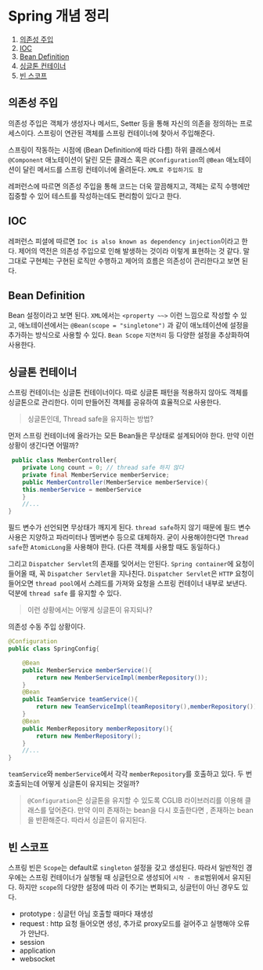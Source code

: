 # Spring 개념 정리
1. [의존성 주입](의존성-주입)
2. [IOC](IOC)
3. [Bean Definition](Bean-Definition)
4. [싱글톤 컨테이너](싱글톤-컨테이너)
5. [빈 스코프](빈-스코프)

## 의존성 주입
의존성 주입은 객체가 생성자나 메서드, Setter 등을 통해 자신의 의존을 정의하는 프로세스이다. 스프링이 연관된 객체를 스프링 컨테이너에 찾아서 주입해준다.

스프링이 작동하는 시점에 (Bean Definition에 따라 다름) 하위 클래스에서 ```@Component``` 애노테이션이 달린 모든 클래스 혹은 ```@Configuration```의 ```@Bean``` 애노테이션이 달린 메서드를 스프링 컨테이너에 올려둔다.  ```XML로 주입하기도 함```

레퍼런스에 따르면 의존성 주입을 통해 코드는 더욱 깔끔해지고, 객체는 로직 수행에만 집중할 수 있어 테스트를 작성하는데도 편리함이 있다고 한다.

## IOC
레퍼런스 피셜에 따르면 ```Ioc is also known as dependency injection```이라고 한다. 제어의 역전은 의존성 주입으로 인해 발생하는 것이라 이렇게 표현하는 것 같다. 말그대로 구현체는 구현된 로직만 수행하고 제어의 흐름은 의존성이 관리한다고 보면 된다.

## Bean Definition
Bean 설정이라고 보면 된다. ```XML```에서는 ```<property ~~>``` 이런 느낌으로 작성할 수 있고, 애노테이션에서는 ```@Bean(scope = "singletone")``` 과 같이 애노테이션에 설정을 추가하는 방식으로 사용할 수 있다.
```Bean Scope``` ```지연처리``` 등 다양한 설정을 추상화하여 사용한다.

## 싱글톤 컨테이너
스프링 컨테이너는 싱글톤 컨테이너이다. 따로 싱글톤 패턴을 적용하지 않아도 객체를 싱글톤으로 관리한다. 이미 만들어진 객체를 공유하여 효율적으로 사용한다.
 > 싱글톤인데, Thread safe을 유지하는 방법?
 
 먼저 스프링 컨테이너에 올라가는 모든 Bean들은 무상태로 설계되어야 한다. 만약 이런상황이 생긴다면 어떨까? 
```java
 public class MemberController{
	private Long count = 0; // thread safe 하지 않다
	private final MemberService memberService;
	public MemberController(MemberService memberService){
	this.memberService = memberService
    }
    //...
}
 ``` 
 필드 변수가 선언되면 무상태가 깨지게 된다. ```thread safe```하지 않기 때문에 필드 변수 사용은 지양하고 파라미터나 멤버변수 등으로 대체하자. 굳이 사용해야한다면 ```Thread safe```한 ```AtomicLong```을 사용해야 한다. (다른 객체를 사용할 때도 동일하다.)

그리고 ```Dispatcher Servlet```의 존재를 잊어서는 안된다. ```Spring container```에 요청이 들어올 때, 꼭 ```Dispatcher Servlet```을 지나친다. ```Dispatcher Servlet```은 ```HTTP``` 요청이 들어오면 ```thread pool```에서 스레드를 가져와 요청을 스프링 컨테이너 내부로 보낸다. 덕분에 ```thread safe``` 를 유지할 수 있다.

> 이런 상황에서는 어떻게 싱글톤이 유지되나?

의존성 수동 주입 상황이다.
```java
@Configuration
public class SpringConfig{

	@Bean
	public MemberService memberService(){
		return new MemberServiceImpl(memberRepository());
	}
	@Bean
	public TeamService teamService(){
		return new TeamServiceImpl(teamRepository(),memberRepository());
	}
	@Bean
	public MemberRepository memberRepository(){
		return new MemberRepository();
	}
	//...
}
```
```teamService```와 ```memberService```에서 각각 ```memberRepository```를 호출하고 있다. 두 번 호출되는데 어떻게 싱글톤이 유지되는 것일까?

> ```@Configuration```은 싱글톤을 유지할 수 있도록 CGLIB 라이브러리를 이용해 클래스를 덮어준다. 만약 이미 존재하는 bean을 다시 호출한다면 , 존재하는 bean을 반환해준다. 따라서 싱글톤이 유지된다.


## 빈 스코프
스프링 빈은 ```Scope```는 default로 ```singleton``` 설정을 갖고 생성된다. 따라서 일반적인 경우에는 스프링 컨테이너가 실행될 때 싱글턴으로 생성되어 ```시작 - 종료```범위에서 유지된다. 하지만 ```scope```의 다양한 설정에 따라 이 주기는 변화되고, 싱글턴이 아닌 경우도 있다.

- prototype : 싱글턴 아님 호출할 때마다 재생성
- request : http 요청 들어오면 생성, 추가로 proxy모드를 걸어주고 실행해야 오류가 안난다.
- session
- application
- websocket
